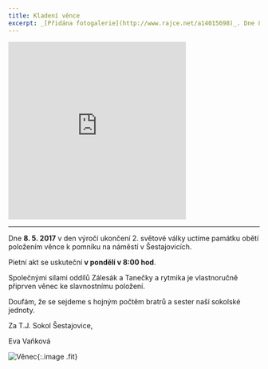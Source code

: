 ```yaml
---
title: Kladení věnce
excerpt: _[Přidána fotogalerie](http://www.rajce.net/a14015698)_. Dne 8.5.2017 v 8:00 hod v den výročí ukončení 2. světové války jsme uctili památku obětí položením věnce k pomníku na náměstí v Šestajovicích.
---
```


<iframe src="http://www.rajce.net/a14015698/mini?bgcolor=&photoNameVisible=0" name="rajce-net" width="356" height="356" frameborder="0" scrolling="no" allowtransparency="false"></iframe>

---

Dne **8. 5. 2017** v den výročí ukončení 2. světové války uctíme památku obětí položením věnce k pomníku na náměstí v Šestajovicích.

Pietní akt se uskuteční **v pondělí v 8:00 hod**.

Společnými silami oddílů Zálesák a Tanečky a rytmika je vlastnoručně připrven věnec ke slavnostnímu položení.

Doufám, že se sejdeme s hojným počtěm bratrů a sester naší sokolské jednoty.

Za T.J. Sokol Šestajovice,

Eva Vaňková


![Věnec]({{relative}}/images/venec.jpg){:.image .fit}
